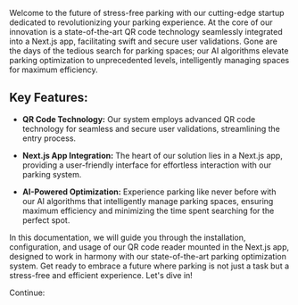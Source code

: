 
Welcome to the future of stress-free parking with our cutting-edge startup dedicated to revolutionizing your parking experience. At the core of our innovation is a state-of-the-art QR code technology seamlessly integrated into a Next.js app, facilitating swift and secure user validations. Gone are the days of the tedious search for parking spaces; our AI algorithms elevate parking optimization to unprecedented levels, intelligently managing spaces for maximum efficiency.

## Key Features:

- **QR Code Technology:** Our system employs advanced QR code technology for seamless and secure user validations, streamlining the entry process.

- **Next.js App Integration:** The heart of our solution lies in a Next.js app, providing a user-friendly interface for effortless interaction with our parking system.

- **AI-Powered Optimization:** Experience parking like never before with our AI algorithms that intelligently manage parking spaces, ensuring maximum efficiency and minimizing the time spent searching for the perfect spot.

In this documentation, we will guide you through the installation, configuration, and usage of our QR code reader mounted in the Next.js app, designed to work in harmony with our state-of-the-art parking optimization system. Get ready to embrace a future where parking is not just a task but a stress-free and efficient experience. Let's dive in!


Continue: 